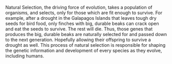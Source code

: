 Natural Selection, the driving force of evolution, takes a population of
organisms, and selects, only for those which are fit enough to survive. For
example, after a drought in the Galapagos Islands that leaves tough dry seeds
for bird food, only finches with big, durable beaks can crack open and eat the
seeds to survive. The rest will die. Thus, those genes that produces the big,
durable beaks are naturally selected for and passed down to the next
generation. Hopefully allowing their offspring to survive a drought as well.
This process of natural selection is responsible for shaping the genetic
information and development of every species as they evolve, including humans.
